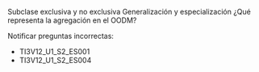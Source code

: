 Subclase exclusiva y no exclusiva
Generalización y especialización
¿Qué representa la agregación en el OODM?

Notificar preguntas incorrectas:
- TI3V12_U1_S2_ES001
- TI3V12_U1_S2_ES004